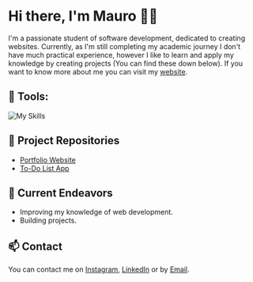 # Hi there, I'm Mauro 👋🏻

I'm a passionate student of software development, dedicated to creating websites. Currently, as I'm still completing my academic journey I don't have much practical experience, however I like to learn and apply my knowledge by creating projects (You can find these down below). If you want to know more about me you can visit my [website](https://mauromontane.vercel.app).

## 🔨 Tools:
![My Skills](https://skillicons.dev/icons?i=github,git,vscode,html,css,codepen,vercel,py)

## 📖 Project Repositories
- [Portfolio Website](https://github.com/mauromltn/portfolio-website)
- [To-Do List App](https://github.com/mauromltn/ToDoList)

## 🔭 Current Endeavors
- Improving my knowledge of web development.
- Building projects.

## 📫 Contact
You can contact me on [Instagram](https://www.instagram.com/mauromontane/), [LinkedIn](https://www.linkedin.com/in/mauro-montane) or by [Email](mailto:dev.montane@gmail.com).
